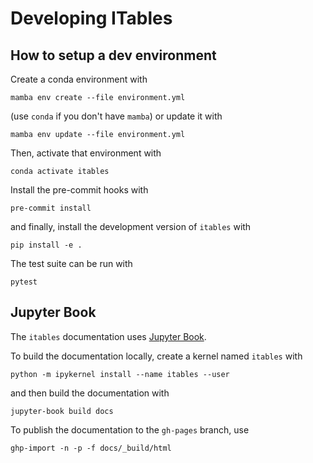 # Developing ITables

## How to setup a dev environment

Create a conda environment with
```shell
mamba env create --file environment.yml
```
(use `conda` if you don't have `mamba`) or update it with
```shell
mamba env update --file environment.yml
```

Then, activate that environment with
```shell
conda activate itables
```

Install the pre-commit hooks with
```shell
pre-commit install
```

and finally, install the development version of `itables` with
```shell
pip install -e .
```

The test suite can be run with
```shell
pytest
```

## Jupyter Book

The `itables` documentation uses [Jupyter Book](https://jupyterbook.org/).

To build the documentation locally, create a kernel named `itables` with
```shell
python -m ipykernel install --name itables --user
```
and then build the documentation with
```
jupyter-book build docs
```

To publish the documentation to the `gh-pages` branch, use
```shell
ghp-import -n -p -f docs/_build/html
```
